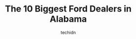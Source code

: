 ---
layout: ampstory
image: https://i0.wp.com/paketmu.com/wp-content/uploads/2023/06/woody-anderson-ford-0-in-alabama-1686368675.jpeg?resize=640,853
author: techidn
featured: false
description: Explore the diverse Ford Dealer scene in Alabama, home to an incredible selection of 10 establishments catering to every taste. Whether youre in search of iconic favorites or undiscovered t
title: The 10 Biggest Ford Dealers in Alabama
cover:
   title: The 10 Biggest Ford Dealers in Alabama
   subtitle: RICKPATE
   background: https://paketmu.com/wp-content/uploads/2023/06/woody-anderson-ford-0-in-alabama-1686368675.jpeg

pages: 
 - layout: thirds
   top: <h1>#1 Woody Anderson Ford</h1>
   bottom: "<p>Amazing knowledgeable and fun Woody Anderson Ford if you want a good price on a car that never has mark ups go to Woody Anderson Ford buy a new or used vehicle! Go see St</p>"
   background: https://paketmu.com/wp-content/uploads/2023/06/woody-anderson-ford-1-in-alabama-1686368676.jpeg
   backgroundblur: true
 - layout: thirds
   top: <h1>#2 Stivers Ford Lincoln</h1>
   bottom: "<p>Stivers was the best car dealership Ive purchased a vehicle from to date. Even though I live 4 hours away, they worked with me like I was at the dealership. They were </p>"
   background: https://paketmu.com/wp-content/uploads/2023/06/woody-anderson-ford-2-in-alabama-1686368676.jpeg
   cta:
      link: https://paketmu.com/the-10-biggest-ford-dealers-in-alabama/
      text: The 10 Biggest Ford Dealers in Alabama
 - layout: thirds
   top: <h1>#3 Mullinax Ford of Mobile | Dealership</h1>
   bottom: "<p>Great Dealership. By far the easiest car purchase I have ever had to deal with. Other than the wait on my 2022 Ford Maverick order I have no complaints. But thats on For</p>"
   background: https://paketmu.com/wp-content/uploads/2023/06/woody-anderson-ford-3-in-alabama-1686368678.jpeg
   cta:
      link: https://paketmu.com/the-10-biggest-ford-dealers-in-alabama/
      text: The 10 Biggest Ford Dealers in Alabama
 - layout: thirds
   top: <h1>#4 Long-Lewis of Hoover</h1>
   bottom: "<p>2551 AL-150, Hoover, AL 35244, United States</p>"
   background: https://images.unsplash.com/photo-1547366785-564103df7e13?ixlib=rb-4.0.3&ixid=MnwxMjA3fDB8MHxwaG90by1wYWdlfHx8fGVufDB8fHx8&auto=format&fit=crop&w=640&h=853&q=80
   cta:
      link: https://paketmu.com/the-10-biggest-ford-dealers-in-alabama/
      text: The 10 Biggest Ford Dealers in Alabama
 - layout: thirds
   top: <h1>#5 Stivers Ford of Birmingham</h1>
   bottom: "<p>1922 2nd Ave S, Birmingham, AL 35233, United States</p>"
   background: https://images.unsplash.com/photo-1533998839656-76f5e4b2bccb?ixlib=rb-4.0.3&ixid=MnwxMjA3fDB8MHxwaG90by1wYWdlfHx8fGVufDB8fHx8&auto=format&fit=crop&w=640&h=853&q=80
   cta:
      link: https://paketmu.com/the-10-biggest-ford-dealers-in-alabama/
      text: The 10 Biggest Ford Dealers in Alabama
 - layout: thirds
   top: <h1>#6 Eckenrod Ford</h1>
   bottom: "<p>5255 AL-157, Cullman, AL 35058, United States</p>"
   background: https://images.unsplash.com/photo-1595364397663-fca4f075d796?ixlib=rb-4.0.3&ixid=MnwxMjA3fDB8MHxwaG90by1wYWdlfHx8fGVufDB8fHx8&auto=format&fit=crop&w=640&h=853&q=80
   cta:
      link: https://paketmu.com/the-10-biggest-ford-dealers-in-alabama/
      text: The 10 Biggest Ford Dealers in Alabama
 - layout: thirds
   top: <h1>#7 Tuscaloosa Ford</h1>
   bottom: "<p>5801 McFarland Blvd E, Tuscaloosa, AL 35405, United States</p>"
   background: https://images.unsplash.com/photo-1597773150796-e5c14ebecbf5?ixlib=rb-4.0.3&ixid=MnwxMjA3fDB8MHxwaG90by1wYWdlfHx8fGVufDB8fHx8&auto=format&fit=crop&w=640&h=853&q=80
   cta:
      link: https://paketmu.com/the-10-biggest-ford-dealers-in-alabama/
      text: The 10 Biggest Ford Dealers in Alabama
 - layout: thirds
   middle: Continue reading...
   background: https://images.unsplash.com/photo-1618556658017-fd9c732d1360?ixlib=rb-4.0.3&ixid=MnwxMjA3fDB8MHxwaG90by1wYWdlfHx8fGVufDB8fHx8&auto=format&fit=crop&w=640&h=853&q=80
   cta:
      link: https://paketmu.com/the-10-biggest-ford-dealers-in-alabama/
      text: The 10 Biggest Ford Dealers in Alabama
      
---